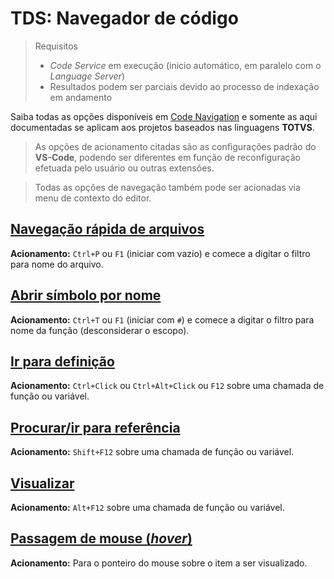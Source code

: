 # TDS: Navegador de código

> Requisitos
>
> - _Code Service_ em execução (inicio automático, em paralelo com o _Language Server_)
> - Resultados podem ser parciais devido ao processo de indexação em andamento

Saiba todas as opções disponíveis em [Code Navigation](https://code.visualstudio.com/docs/editor/editingevolved) e somente as aqui documentadas se aplicam aos projetos baseados nas linguagens **TOTVS**.

> As opções de acionamento citadas são as configurações padrão do **VS-Code**, podendo ser diferentes em função de reconfiguração efetuada pelo usuário ou outras extensões.

> Todas as opções de navegação também pode ser acionadas via menu de contexto do editor.

## [Navegação rápida de arquivos](https://code.visualstudio.com/docs/editor/editingevolved#_quick-file-navigation)

**Acionamento:** ``Ctrl+P`` ou ``F1`` (iniciar com vazio) e comece a digitar o filtro para nome do arquivo.

## [Abrir símbolo por nome](https://code.visualstudio.com/docs/editor/editingevolved#_open-symbol-by-name)

**Acionamento:** ``Ctrl+T`` ou ``F1`` (iniciar com ``#``) e comece a digitar o filtro para nome da função (desconsiderar o escopo).

## [Ir para definição](https://code.visualstudio.com/docs/editor/editingevolved#_go-to-definition)

**Acionamento:** ``Ctrl+Click`` ou ``Ctrl+Alt+Click`` ou ``F12`` sobre uma chamada de função ou variável.

## [Procurar/ir para referência](https://code.visualstudio.com/docs/editor/editingevolved#_go-to-definition)

**Acionamento:** ``Shift+F12`` sobre uma chamada de função ou variável.

## [Visualizar](https://code.visualstudio.com/docs/editor/editingevolved#_peek)

**Acionamento:** ``Alt+F12`` sobre uma chamada de função ou variável.

## [Passagem de mouse (_hover_)](https://code.visualstudio.com/api/language-extensions/programmatic-language-features#show-hovers)

**Acionamento:** Para o ponteiro do mouse sobre o item a ser visualizado.
